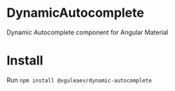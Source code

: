 # DynamicAutocomplete
Dynamic Autocomplete component for Angular Material 

# Install
Run `npm install @vguleaev/dynamic-autocomplete`
